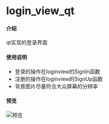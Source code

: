 # login_view_qt

#### 介绍
qt实现的登录界面

#### 使用说明

- 登录的操作在loginview的SignIn函数
- 注册的操作在loginview的SignUp函数
- 背景图片尽量符合大众屏幕的分辨率

#### 预览

![预览](https://img-blog.csdnimg.cn/65408094792f4f1594783ef094ed6fc3.gif#pic_center)


